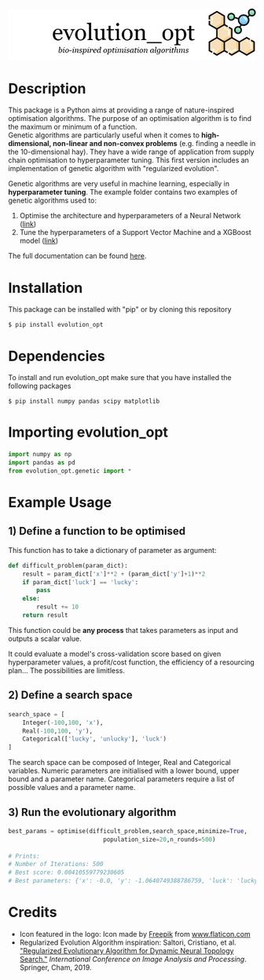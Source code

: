![](https://github.com/eliottkalfon/evolution_opt/blob/master/resources/eo_logo.png)

# Description

This package is a Python aims at providing a range of nature-inspired optimisation algorithms. 
The purpose of an optimisation algorithm is to find the maximum or minimum of a function. <br>
Genetic algorithms are particularly useful when it comes to **high-dimensional, non-linear and non-convex problems** (e.g. finding a needle in the 10-dimensional hay). 
They have a wide range of application from supply chain optimisation to hyperparameter tuning.
This first version includes an implementation of genetic algorithm with "regularized evolution".

Genetic algorithms are very useful in machine learning, especially in **hyperparameter tuning**.
The example folder contains two examples of genetic algorithms used to:<br>
1) Optimise the architecture and hyperparameters of a Neural Network ([link](https://github.com/eliottkalfon/evolution_opt/blob/master/example/Neural%20Network%20Optimisation.ipynb))<br>
2) Tune the hyperparameters of a Support Vector Machine and a XGBoost model ([link](https://github.com/eliottkalfon/evolution_opt/blob/master/example/SVM%20and%20XGBoost%20Optimisation.ipynb))

The full documentation can be found [here](https://eliottkalfon.github.io/evolution_opt/).

# Installation

This package can be installed with "pip" or by cloning this repository

    $ pip install evolution_opt
	
# Dependencies

To install and run evolution_opt make sure that you have installed the following packages

    $ pip install numpy pandas scipy matplotlib
	
# Importing evolution_opt

```python
import numpy as np
import pandas as pd
from evolution_opt.genetic import *
```

# Example Usage

## 1) Define a function to be optimised
    
This function has to take a dictionary of parameter as argument:
```python
def difficult_problem(param_dict):
    result = param_dict['x']**2 + (param_dict['y']+1)**2
    if param_dict['luck'] == 'lucky':
        pass
    else:
        result += 10
    return result
```
  This function could be **any process** that takes parameters as input and outputs a scalar value.
    
  It could evaluate a model's cross-validation score based on given hyperparameter values,
  a profit/cost function, the efficiency of a resourcing plan... The possibilities are limitless.
    
 ## 2) Define a search space
```python
search_space = [
    Integer(-100,100, 'x'),
    Real(-100,100, 'y'),
    Categorical(['lucky', 'unlucky'], 'luck')
]
```   
  The search space can be composed of Integer, Real and Categorical variables.
  Numeric parameters are initialised with a lower bound, upper bound and a parameter name.
  Categorical parameters require a list of possible values and a parameter name.
    
  ## 3) Run the evolutionary algorithm
```python
best_params = optimise(difficult_problem,search_space,minimize=True, 
                           population_size=20,n_rounds=500)   

# Prints:
# Number of Iterations: 500
# Best score: 0.00410559779230605
# Best parameters: {'x': -0.0, 'y': -1.0640749388786759, 'luck': 'lucky'}
```

# Credits

- Icon featured in the logo: Icon made by <a href="https://www.flaticon.com/authors/freepik" title="Freepik">Freepik</a> from <a href="https://www.flaticon.com/" title="Flaticon"> www.flaticon.com</a>
- Regularized Evolution Algorithm inspiration: Saltori, Cristiano, et al. ["Regularized Evolutionary Algorithm for Dynamic Neural Topology Search."](https://arxiv.org/abs/1905.06252) *International Conference on Image Analysis and Processing*. Springer, Cham, 2019.





